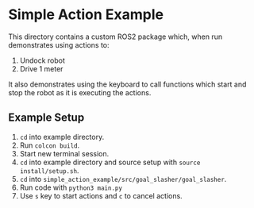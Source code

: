 # Simple Action Example
This directory contains a custom ROS2 package which, when run demonstrates using actions to:

1. Undock robot
2. Drive 1 meter

It also demonstrates using the keyboard to call functions which start and stop the robot as it is executing the actions.

## Example Setup
1. `cd` into example directory.
2. Run `colcon build`.
3. Start new terminal session.
4. `cd` into example directory and source setup with `source install/setup.sh`.
5. `cd` into `simple_action_example/src/goal_slasher/goal_slasher`.
6. Run code with `python3 main.py`
7. Use `s` key to start actions and `c` to cancel actions.
